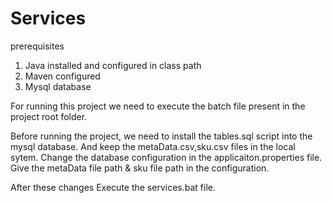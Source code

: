 # Services

prerequisites
1. Java installed and configured in class path
2. Maven configured
3. Mysql database

For running this project we need to execute the batch file present in the project root folder.

Before running the project, we need to install the tables.sql script into the mysql database.
And keep the metaData.csv,sku.csv files in the local sytem. 
Change the database configuration in the applicaiton.properties file.
Give the metaData file path & sku file path in the configuration.

After these changes Execute the services.bat file.


